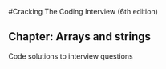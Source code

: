#Cracking The Coding Interview (6th edition)

## Chapter: Arrays and strings

Code solutions to interview questions